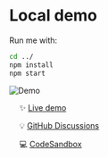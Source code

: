 # Local demo

<!--
WARNING: Bits of information here are duplicated in several places:
  * https://docs.frameright.io/web-component/demo
  * https://github.com/Frameright/image-display-control-web-component/blob/main/demo/README.md
Make sure to keep them in sync.
-->

Run me with:

```bash
cd ../
npm install
npm start
```

![Demo](https://docs.frameright.io/img/web-component/demo.gif)

&emsp; :sparkles: [Live demo](https://webc.frameright.io)

&emsp; :bulb: [GitHub Discussions](https://github.com/Frameright/image-display-control-web-component/discussions)

&emsp; 💻 [CodeSandbox](https://codesandbox.io/s/image-display-control-web-component-6hzmq5)
